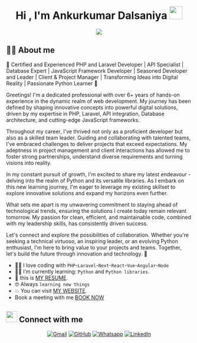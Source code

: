 <h1 align="center">Hi , I'm Ankurkumar Dalsaniya <img src="https://media.giphy.com/media/hvRJCLFzcasrR4ia7z/giphy.gif" width="35"></h1>
<p align="center">
  <a href="https://github.com/DenverCoder1/readme-typing-svg"><img src="https://readme-typing-svg.herokuapp.com?font=Fira+Code&pause=1000&color=1214F7&center=true&vCenter=true&width=500&lines=Full+Stack+Developer;Always+learning+new+things"></a>
</p>

## :sassy_man:  About me

👋 Certified and Experienced PHP and Laravel Developer | API Specialist | Database Expert | JavaScript Framework Developer | Seasoned Developer and Leader | Client & Project Manager | Transforming Ideas into Digital Reality | Passionate Python Learner 🐍

Greetings! I'm a dedicated professional with over 6+ years of hands-on experience in the dynamic realm of web development. My journey has been defined by shaping innovative concepts into powerful digital solutions, driven by my expertise in PHP, Laravel, API integration, Database architecture, and cutting-edge JavaScript frameworks.

Throughout my career, I've thrived not only as a proficient developer but also as a skilled team leader. Guiding and collaborating with talented teams, I've embraced challenges to deliver projects that exceed expectations. My adeptness in project management and client interactions has allowed me to foster strong partnerships, understand diverse requirements and turning visions into reality.

In my constant pursuit of growth, I'm excited to share my latest endeavour - delving into the realm of Python and its versatile libraries. As I embark on this new learning journey, I'm eager to leverage my existing skillset to explore innovative solutions and expand my horizons even further.

What sets me apart is my unwavering commitment to staying ahead of technological trends, ensuring the solutions I create today remain relevant tomorrow. My passion for clean, efficient, and maintainable code, combined with my leadership skills, has consistently driven success.

Let's connect and explore the possibilities of collaboration. Whether you're seeking a technical virtuoso, an inspiring leader, or an evolving Python enthusiast, I'm here to bring value to your projects and teams. Together, let's build the future through innovation and technology. 🚀

- :technologist: I love coding with `PHP`-`Laravel`-`Next`-`React`-`Vue`-`Angular`-`Node`
- :student: I’m currently learning: `Python` and `Python libraries`.
- :thinking: this is [MY RESUME](https://drive.google.com/file/d/1sNac8s2k1bGybEQnioKZQXYLITGgBx2l/view).
- :nerd_face: Always `learning new things`
- :boom: You can visit [MY WEBSITE](https://dalsaniaankur.blogspot.com/).
- Book a meeting with me [BOOK NOW](https://calendly.com/dalsaniaankur/30min)


## <img src="https://media.giphy.com/media/iY8CRBdQXODJSCERIr/giphy.gif" width="30px"> Connect with me
<p align="center">
	<a href="mailto:dalsaniaankur@gmail.com"><img img src="https://img.shields.io/badge/gmail-%23EA4335.svg?style=plastic&logo=gmail&logoColor=white" alt="Gmail"/></a>
	<a href="https://github.com/dalsaniaankur"><img src="https://img.shields.io/badge/github-%23181717.svg?style=plastic&logo=github&logoColor=white" alt="GitHub"/></a>
	<a href="https://wa.me/+358415726962"><img src="https://img.shields.io/badge/whatsapp-%2325D366.svg?style=plastic&logo=whatsapp&logoColor=white" alt="Whatsapp"/></a>
	<a href="https://www.linkedin.com/in/dalsaniaankur/"><img src="https://img.shields.io/badge/linkedin-%230A66C2.svg?style=plastic&logo=linkedin&logoColor=white" alt="LinkedIn"/></a>
</p>

